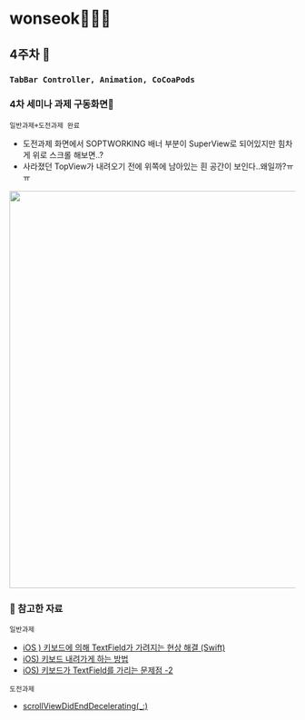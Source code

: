 # wonseok🙋🏽‍♂️
## 4주차 
### `TabBar Controller, Animation, CoCoaPods`
### 4차 세미나 과제 구동화면📲
`일반과제+도전과제 완료`
* 도전과제 화면에서 SOPTWORKING 배너 부분이 SuperView로 되어있지만 힘차게 위로 스크롤 해보면..?
* 사라졌던 TopView가 내려오기 전에 위쪽에 남아있는 흰 공간이 보인다..왜일까?ㅠㅠ

<img height="700" src="./SOPT27_week4_assignment/week4_assignment_simul.gif">

### 📌 참고한 자료
`일반과제`
* [iOS ) 키보드에 의해 TextField가 가려지는 현상 해결 (Swift)](https://zeddios.tistory.com/127)
* [iOS) 키보드 내려가게 하는 방법](https://hyerios.tistory.com/103)
* [iOS) 키보드가 TextField를 가리는 문제점 -2](https://baked-corn.tistory.com/99)

`도전과제`
* [scrollViewDidEndDecelerating(_:)](https://developer.apple.com/documentation/uikit/uiscrollviewdelegate/1619417-scrollviewdidenddecelerating)
